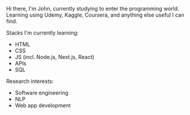 Hi there, I'm John, currently studying to enter the programming world. Learning using Udemy, Kaggle, Coursera, and anything else useful I can find.

Stacks I'm currently learning: 
- HTML 
- CSS 
- JS (incl. Node.js, Next.js, React)  
- APIs 
- SQL

Research interests:
- Software engineering
- NLP
- Web app development

